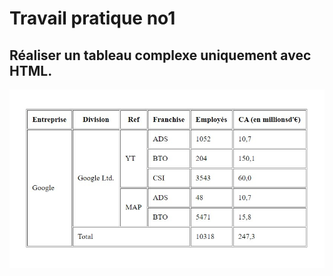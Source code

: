 # Travail pratique no1

## Réaliser un tableau complexe uniquement avec HTML.

![résultat tableau](https://raw.githubusercontent.com/WitaminF/Html_Exercices/main/TP1/Ressources/TP1/html-tp1-tableaux.jpg)
